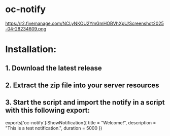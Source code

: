 # oc-notify

https://r2.fivemanage.com/NCLyNKOU2YmGmHOBVhXpU/Screenshot2025-04-28234609.png

# Installation:
## 1. Download the latest release
## 2. Extract the zip file into your server resources
## 3. Start the script and import the notify in a script with this following export:

exports['oc-notify']:ShowNotification({
    title = "Welcome!",
    description = "This is a test notification.",
    duration = 5000
})

